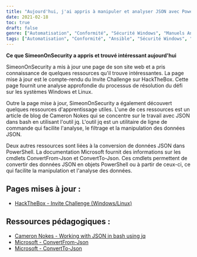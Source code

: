 ```yaml
---
title: "Aujourd'hui, j'ai appris à manipuler et analyser JSON avec PowerShell et Bash"
date: 2021-02-18
toc: true
draft: false
genre: ["Automatisation", "Conformité", "Sécurité Windows", "Manuels Ansible", "Collections Ansible", "Sécurité informatique", "Gestion de la configuration", "DevOps", "Administration Windows", "Configuration du système"]
tags: ["Automatisation", "Conformité", "Ansible", "Sécurité Windows", "Manuels Ansible", "Collections Ansible", "Windows STIG", "Gestion de la configuration", "DevOps", "Sécurité informatique", "Administration Windows", "Configuration du système", "Windows Automation", "Conformité à la STIG", "Windows_STIG_Ansible", "Windows_STIGs", "GitHub", "Bloc", "Sauvetage", "Toujours", "Windows Automation Guide", "Automatisation de la sécurité de Windows", "Conformité en matière de sécurité", "Automatisation Ansible", "Exigences de la STIG", "Modules Ansible", "Configuration de Windows", "Outils d'administration Windows", "Cadre d'automatisation", "Automatisation de l'infrastructure informatique", "Conformité de la configuration", "Meilleures pratiques en matière de sécurité Windows"]
---
```


**Ce que SimeonOnSecurity a appris et trouvé intéressant aujourd'hui**

SimeonOnSecurity a mis à jour une page de son site web et a pris connaissance de quelques ressources qu'il trouve intéressantes. La page mise à jour est le compte-rendu du Invite Challenge sur HackTheBox. Cette page fournit une analyse approfondie du processus de résolution du défi sur les systèmes Windows et Linux.

Outre la page mise à jour, SimeonOnSecurity a également découvert quelques ressources d'apprentissage utiles. L'une de ces ressources est un article de blog de Cameron Nokes qui se concentre sur le travail avec JSON dans bash en utilisant l'outil jq. L'outil jq est un utilitaire de ligne de commande qui facilite l'analyse, le filtrage et la manipulation des données JSON.

Deux autres ressources sont liées à la conversion de données JSON dans PowerShell. La documentation Microsoft fournit des informations sur les cmdlets ConvertFrom-Json et ConvertTo-Json. Ces cmdlets permettent de convertir des données JSON en objets PowerShell ou à partir de ceux-ci, ce qui facilite la manipulation et l'analyse des données.

## Pages mises à jour :
- [HackTheBox - Invite Challenge (Windows/Linux)](https://simeononsecurity.com/writeups/hackthebox-invite-challenge/)

## Ressources pédagogiques :
- [Cameron Nokes - Working with JSON in bash using jq](https://cameronnokes.com/blog/working-with-json-in-bash-using-jq/)
- [Microsoft - ConvertFrom-Json](https://docs.microsoft.com/en-us/powershell/module/microsoft.powershell.utility/convertfrom-json?view=powershell-7.1)
- [Microsoft - ConvertTo-Json](https://docs.microsoft.com/en-us/powershell/module/microsoft.powershell.utility/convertto-json?view=powershell-7.1)